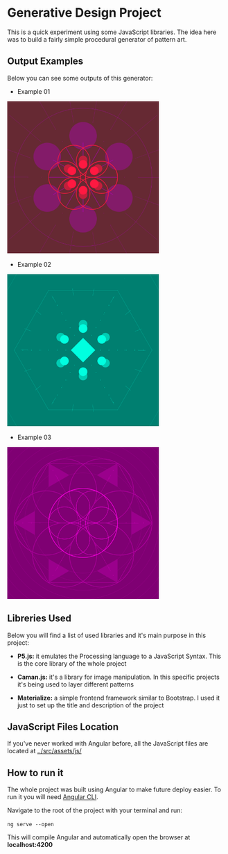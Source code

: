 # Generative Design Project 

This is a quick experiment using some JavaScript libraries. The idea here was to build a fairly simple procedural generator of pattern art. 

## Output Examples 

Below you can see some outputs of this generator:

- Example 01 </br>
<img src="out_example/example01.png" width="350"/>

- Example 02 </br>
<img src="out_example/example02.png" width="350"/>

- Example 03 </br>
<img src="out_example/example03.png" width="350"/>

## Libreries Used 

Below you will find a list of used libraries and it's main purpose in this project:

- **P5.js:** it emulates the Processing language to a JavaScript Syntax. This is the core library of the whole project

- **Caman.js:** it's a library for image manipulation. In this specific projects it's being used to layer different patterns

- **Materialize:** a simple frontend framework similar to Bootstrap. I used it just to set up the title and description of the project

## JavaScript Files Location

If you've never worked with Angular before, all the JavaScript files are located at [../src/assets/js/](../src/assets/js/)


## How to run it

The whole project was built using Angular to make future deploy easier. To run it you will need [Angular CLI](https://angular.io/guide/setup-local).

Navigate to the root of the project with your terminal and run:

`ng serve --open`

This will compile Angular and automatically open the browser at **localhost:4200**








